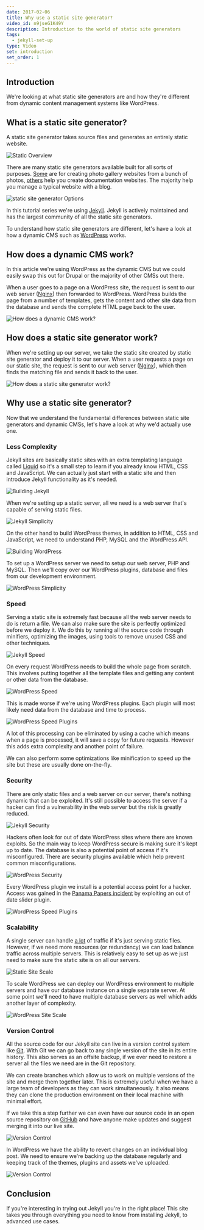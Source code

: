 ```yaml
---
date: 2017-02-06
title: Why use a static site generator?
video_id: n9jseG1K49Y
description: Introduction to the world of static site generators
tags:
  - jekyll-set-up
type: Video
set: introduction
set_order: 1
---
```

## Introduction

We're looking at what ​static site generators are and how they're different from dynamic content management systems like WordPress.  

## What is a static site generator?

A static site generator takes source files and generates an entirely static website.

![Static Overview](/images/tutorials/what-is-a-static-site-generator/static-overview.png)

There are many static site generators available built for all sorts of purposes. [Some](https://github.com/Jack000/Expose) are for creating photo gallery websites from a bunch of photos, [others](https://www.gitbook.com/) help you create documentation websites. The majority help you manage a typical website with a blog.  

![static site generator Options](/images/tutorials/what-is-a-static-site-generator/options.png)

In this tutorial series we're using [Jekyll](http://jekyllrb.com). Jekyll is actively maintained and has the largest community of all the static site generators.

To understand how static site generators are different, let's have a look at how a dynamic CMS such as [WordPress](https://wordpress.org/) works.

## How does a dynamic CMS work?

In this article we're using WordPress as the dynamic CMS but we could easily swap this out for Drupal or the majority of other CMSs out there.

When a user goes to a page on a WordPress site, the request is sent to our web server ([Nginx](https://www.nginx.com/)) then forwarded to WordPress. WordPress builds the page from a number of templates, gets the content and other site data from the database and sends the complete HTML page back to the user.

![How does a dynamic CMS work?](/images/tutorials/what-is-a-static-site-generator/dynamic-cms-overview.png)

## How does a static site generator work?

When we're setting up our server, we take the static site created by static site generator and deploy it to our server. When a user requests a page on our static site, the request is sent to our web server ([Nginx](https://www.nginx.com/)), which then finds the matching file and sends it back to the user.

![How does a static site generator work?](/images/tutorials/what-is-a-static-site-generator/jekyll-overview.png)


## Why use a static site generator?

Now that we understand the fundamental differences between static site generators and dynamic CMSs, let's have a look at why we'd actually use one.

### Less Complexity

Jekyll sites are basically static sites with an extra templating language called [Liquid](https://shopify.github.io/liquid/) so it's a small step to learn if you already know HTML, CSS and JavaScript. We can actually just start with a static site and then introduce Jekyll functionality as it's needed.

![Building Jekyll](/images/tutorials/what-is-a-static-site-generator/building-jekyll.png)

When we're setting up a static server, all we need is a web server that's capable of serving static files.

![Jekyll Simplicity](/images/tutorials/what-is-a-static-site-generator/jekyll-overview.png)

On the other hand to build WordPress themes, in addition to HTML, CSS and JavaScript, we need to understand PHP, MySQL and the WordPress API.

![Building WordPress](/images/tutorials/what-is-a-static-site-generator/building-wordpress.png)

To set up a WordPress server we need to setup our web server, PHP and MySQL. Then we'll copy over our WordPress plugins, database and files from our development environment.

![WordPress Simplicity](/images/tutorials/what-is-a-static-site-generator/dynamic-cms-overview.png)

### Speed

Serving a static site is extremely fast because all the web server needs to do is return a file. We can also make sure the site is perfectly optimized before we deploy it. We do this by running all the source code through minifiers, optimizing the images, using tools to remove unused CSS and other techniques.

![Jekyll Speed](/images/tutorials/what-is-a-static-site-generator/jekyll-overview.png)

On every request WordPress needs to build the whole page from scratch. This involves putting together all the template files and getting any content or other data from the database.

![WordPress Speed](/images/tutorials/what-is-a-static-site-generator/dynamic-cms-overview.png)

This is made worse if we're using WordPress plugins. Each plugin will most likely need data from the database and time to process.

![WordPress Speed Plugins](/images/tutorials/what-is-a-static-site-generator/wordpress-plugins.png)

A lot of this processing can be eliminated by using a cache which means when a page is processed, it will save a copy for future requests. However this adds extra complexity and another point of failure.

We can also perform some optimizations like minification to speed up the site but these are usually done on-the-fly.

### Security

There are only static files and a web server on our server, there's nothing dynamic that can be exploited. It's still possible to access the server if a hacker can find a vulnerability in the web server but the risk is greatly reduced.

![Jekyll Security](/images/tutorials/what-is-a-static-site-generator/jekyll-overview.png)

Hackers often look for out of date WordPress sites where there are known exploits. So the main way to keep WordPress secure is making sure it's kept up to date. The database is also a potential point of access if it's misconfigured. There are security plugins available which help prevent common misconfigurations.

![WordPress Security](/images/tutorials/what-is-a-static-site-generator/dynamic-cms-overview.png)

Every WordPress plugin we install is a potential access point for a hacker. Access was gained in the [Panama Papers incident](https://en.wikipedia.org/wiki/Panama_Papers) by exploiting an out of date slider plugin.

![WordPress Speed Plugins](/images/tutorials/what-is-a-static-site-generator/wordpress-plugins.png)

### Scalability

A single server can handle [a lot](http://www.speedemy.com/apache-vs-nginx-2015/) of traffic if it's just serving static files. However, if we need more resources (or redundancy) we can load balance traffic across multiple servers. This is relatively easy to set up as we just need to make sure the static site is on all our servers.

![Static Site Scale](/images/tutorials/what-is-a-static-site-generator/static-scale.png)

To scale WordPress we can deploy our WordPress environment to multiple servers and have our database instance on a single separate server. At some point we'll need to have multiple database servers as well which adds another layer of complexity.

![WordPress Site Scale](/images/tutorials/what-is-a-static-site-generator/wordpress-scale.png)

### Version Control

All the source code for our Jekyll site can live in a version control system like [Git](https://git-scm.com/). With Git we can go back to any single version of the site in its entire history. This also serves as an offsite backup, if we ever need to restore a server all the files we need are in the Git repository.

We can create branches which allow us to work on multiple versions of the site and merge them together later. This is extremely useful when we have a large team of developers as they can work simultaneously. It also means they can clone the production environment on their local machine with minimal effort.

If we take this a step further we can even have our source code in an open source repository on [GitHub](https://github.com) and have anyone make updates and suggest merging it into our live site.

![Version Control](/images/tutorials/what-is-a-static-site-generator/version-control.png)

In WordPress we have the ability to revert changes on an individual blog post. We need to ensure we're backing up the database regularly and keeping track of the themes, plugins and  assets we've uploaded.

![Version Control](/images/tutorials/what-is-a-static-site-generator/wordpress-version.png)

## Conclusion

If you're interesting in trying out Jekyll you're in the right place! This site takes you through everything you need to know from installing Jekyll, to advanced use cases.
